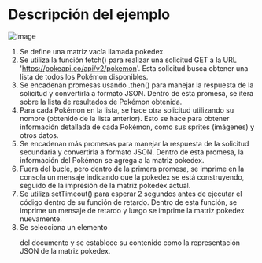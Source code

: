 # Descripción del ejemplo

![image](https://github.com/profeMelola/LM-09-2023-24/assets/91023374/8dbd509c-3d2b-4fda-ac22-f7e9b02665c6)

1. Se define una matriz vacía llamada pokedex.
2. Se utiliza la función fetch() para realizar una solicitud GET a la URL 'https://pokeapi.co/api/v2/pokemon'. Esta solicitud busca obtener una lista de todos los Pokémon disponibles.
3. Se encadenan promesas usando .then() para manejar la respuesta de la solicitud y convertirla a formato JSON. Dentro de esta promesa, se itera sobre la lista de resultados de Pokémon obtenida.
4. Para cada Pokémon en la lista, se hace otra solicitud utilizando su nombre (obtenido de la lista anterior). Esto se hace para obtener información detallada de cada Pokémon, como sus sprites (imágenes) y otros datos.
5. Se encadenan más promesas para manejar la respuesta de la solicitud secundaria y convertirla a formato JSON. Dentro de esta promesa, la información del Pokémon se agrega a la matriz pokedex.
6. Fuera del bucle, pero dentro de la primera promesa, se imprime en la consola un mensaje indicando que la pokedex se está construyendo, seguido de la impresión de la matriz pokedex actual.
7. Se utiliza setTimeout() para esperar 2 segundos antes de ejecutar el código dentro de su función de retardo. Dentro de esta función, se imprime un mensaje de retardo y luego se imprime la matriz pokedex nuevamente.
8. Se selecciona un elemento <p> del documento y se establece su contenido como la representación JSON de la matriz pokedex.
